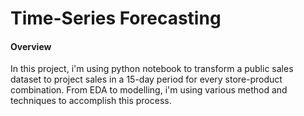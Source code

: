 # **Time-Series Forecasting**
#### **Overview** 
In this project, i'm using python notebook to transform a public sales dataset to project sales in a 15-day period for every store-product combination. From EDA to modelling, i'm using various method and techniques to accomplish this process.
